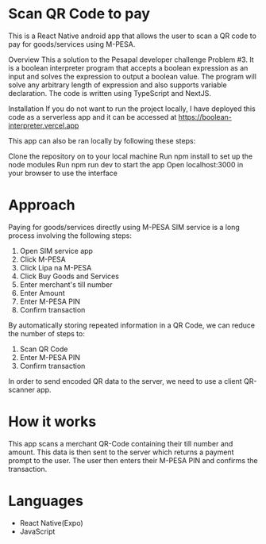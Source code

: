 # Scan QR Code to pay
This is a React Native android app that allows the user to scan a QR code to pay for goods/services using M-PESA.

Overview
This a solution to the Pesapal developer challenge Problem #3. It is a boolean interpreter program that accepts a boolean expression as an input and solves the expression to output a boolean value. The program will solve any arbitrary length of expression and also supports variable declaration. The code is written using TypeScript and NextJS.

Installation
If you do not want to run the project locally, I have deployed this code as a serverless app and it can be accessed at https://boolean-interpreter.vercel.app

This app can also be ran locally by following these steps:

Clone the repository on to your local machine
Run npm install to set up the node modules
Run npm run dev to start the app
Open localhost:3000 in your browser to use the interface

# Approach
Paying for goods/services directly using M-PESA SIM service is a long process involving the following steps: 
1. Open SIM service app
2. Click M-PESA
3. Click Lipa na M-PESA
4. Click Buy Goods and Services
5. Enter merchant's till number
6. Enter Amount
7. Enter M-PESA PIN
8. Confirm transaction

By automatically storing repeated information in a QR Code, we can reduce the number of steps to: 
1. Scan QR Code
2. Enter M-PESA PIN
3. Confirm transaction

In order to send encoded QR data to the server, we need to use a client QR-scanner app.

# How it works
This app scans a merchant QR-Code containing their till number and amount. This data is then sent to the server which returns a payment prompt to the user.
The user then enters their M-PESA PIN and confirms the transaction.

# Languages
* React Native(Expo)
* JavaScript

